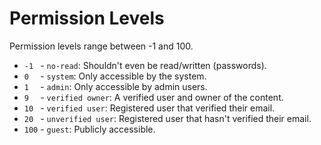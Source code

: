 # Permission Levels

Permission levels range between -1 and 100.

* `-1 ` - `no-read`: Shouldn't even be read/written (passwords).
* `0  ` - `system`: Only accessible by the system.
* `1  ` - `admin`: Only accessible by admin users.
* `9  ` - `verified owner`: A verified user and owner of the content.
* `10 ` - `verified user`: Registered user that verified their email.
* `20 ` - `unverified user`: Registered user that hasn't verified their email.
* `100` - `guest`: Publicly accessible.
